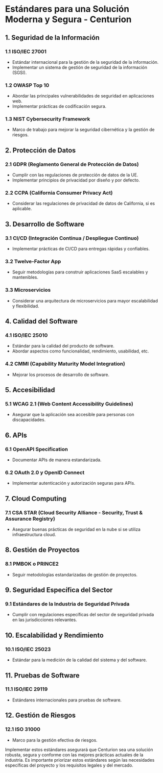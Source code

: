# Estándares para una Solución Moderna y Segura - Centurion

## 1. Seguridad de la Información

### 1.1 ISO/IEC 27001
- Estándar internacional para la gestión de la seguridad de la información.
- Implementar un sistema de gestión de seguridad de la información (SGSI).

### 1.2 OWASP Top 10
- Abordar las principales vulnerabilidades de seguridad en aplicaciones web.
- Implementar prácticas de codificación segura.

### 1.3 NIST Cybersecurity Framework
- Marco de trabajo para mejorar la seguridad cibernética y la gestión de riesgos.

## 2. Protección de Datos

### 2.1 GDPR (Reglamento General de Protección de Datos)
- Cumplir con las regulaciones de protección de datos de la UE.
- Implementar principios de privacidad por diseño y por defecto.

### 2.2 CCPA (California Consumer Privacy Act)
- Considerar las regulaciones de privacidad de datos de California, si es aplicable.

## 3. Desarrollo de Software

### 3.1 CI/CD (Integración Continua / Despliegue Continuo)
- Implementar prácticas de CI/CD para entregas rápidas y confiables.

### 3.2 Twelve-Factor App
- Seguir metodologías para construir aplicaciones SaaS escalables y mantenibles.

### 3.3 Microservicios
- Considerar una arquitectura de microservicios para mayor escalabilidad y flexibilidad.

## 4. Calidad del Software

### 4.1 ISO/IEC 25010
- Estándar para la calidad del producto de software.
- Abordar aspectos como funcionalidad, rendimiento, usabilidad, etc.

### 4.2 CMMI (Capability Maturity Model Integration)
- Mejorar los procesos de desarrollo de software.

## 5. Accesibilidad

### 5.1 WCAG 2.1 (Web Content Accessibility Guidelines)
- Asegurar que la aplicación sea accesible para personas con discapacidades.

## 6. APIs

### 6.1 OpenAPI Specification
- Documentar APIs de manera estandarizada.

### 6.2 OAuth 2.0 y OpenID Connect
- Implementar autenticación y autorización seguras para APIs.

## 7. Cloud Computing

### 7.1 CSA STAR (Cloud Security Alliance - Security, Trust & Assurance Registry)
- Asegurar buenas prácticas de seguridad en la nube si se utiliza infraestructura cloud.

## 8. Gestión de Proyectos

### 8.1 PMBOK o PRINCE2
- Seguir metodologías estandarizadas de gestión de proyectos.

## 9. Seguridad Específica del Sector

### 9.1 Estándares de la Industria de Seguridad Privada
- Cumplir con regulaciones específicas del sector de seguridad privada en las jurisdicciones relevantes.

## 10. Escalabilidad y Rendimiento

### 10.1 ISO/IEC 25023
- Estándar para la medición de la calidad del sistema y del software.

## 11. Pruebas de Software

### 11.1 ISO/IEC 29119
- Estándares internacionales para pruebas de software.

## 12. Gestión de Riesgos

### 12.1 ISO 31000
- Marco para la gestión efectiva de riesgos.

Implementar estos estándares asegurará que Centurion sea una solución robusta, segura y conforme con las mejores prácticas actuales de la industria. Es importante priorizar estos estándares según las necesidades específicas del proyecto y los requisitos legales y del mercado.
